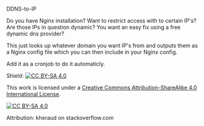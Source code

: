 DDNS-to-IP

Do you have Nginx installation? Want to restrict access with to certain IP's? Are those IPs in question dynamic? You want an easy fix using a free dynamic dns provider?


This just looks up whatever domain you want IP's from and outputs them as a Nginx config file which you can then include in your Nginx config.

Add it as a cronjob to do it automaticly.










Shield: [![CC BY-SA 4.0][cc-by-sa-shield]][cc-by-sa]

This work is licensed under a
[Creative Commons Attribution-ShareAlike 4.0 International License][cc-by-sa].

[![CC BY-SA 4.0][cc-by-sa-image]][cc-by-sa]

[cc-by-sa]: http://creativecommons.org/licenses/by-sa/4.0/
[cc-by-sa-image]: https://licensebuttons.net/l/by-sa/4.0/88x31.png
[cc-by-sa-shield]: https://img.shields.io/badge/License-CC%20BY--SA%204.0-lightgrey.svg

Attribution: kheraud on stackoverflow.com
